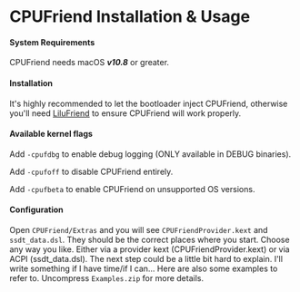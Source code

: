 CPUFriend Installation & Usage
===================================

#### System Requirements
CPUFriend needs macOS ***v10.8*** or greater.

#### Installation
It's highly recommended to let the bootloader inject CPUFriend, otherwise you'll need [LiluFriend](https://github.com/PMheart/LiluFriend) to ensure CPUFriend will work properly.

#### Available kernel flags
Add `-cpufdbg` to enable debug logging (ONLY available in DEBUG binaries).

Add `-cpufoff` to disable CPUFriend entirely.

Add `-cpufbeta` to enable CPUFriend on unsupported OS versions.

#### Configuration
Open `CPUFriend/Extras` and you will see `CPUFriendProvider.kext` and `ssdt_data.dsl`. They should be the correct places where you start.
Choose any way you like. Either via a provider kext (CPUFriendProvider.kext) or via ACPI (ssdt_data.dsl).
The next step could be a little bit hard to explain. I'll write something if I have time/if I can...
Here are also some examples to refer to. Uncompress `Examples.zip` for more details.
